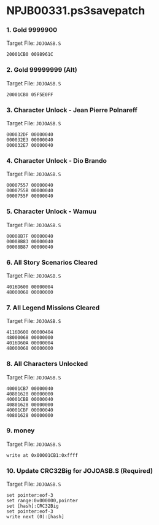 # NPJB00331.ps3savepatch

### 1. Gold 9999900

Target File: `JOJOASB.S`

```
20001CB0 0098961C
```

### 2. Gold 99999999 (Alt)

Target File: `JOJOASB.S`

```
20001CB0 05F5E0FF
```

### 3. Character Unlock - Jean Pierre Polnareff

Target File: `JOJOASB.S`

```
000032DF 00000040
000032E3 00000040
000032E7 00000040
```

### 4. Character Unlock - Dio Brando

Target File: `JOJOASB.S`

```
00007557 00000040
0000755B 00000040
0000755F 00000040
```

### 5. Character Unlock - Wamuu

Target File: `JOJOASB.S`

```
00008B7F 00000040
00008B83 00000040
00008B87 00000040
```

### 6. All Story Scenarios Cleared

Target File: `JOJOASB.S`

```
4016D600 00000004
48000068 00000000
```

### 7. All Legend Missions Cleared

Target File: `JOJOASB.S`

```
4116D608 00000404
48000068 00000000
4016D60A 00000004
48000068 00000000
```

### 8. All Characters Unlocked

Target File: `JOJOASB.S`

```
40001CB7 00000040
40801628 00000000
40001CBB 00000040
40801628 00000000
40001CBF 00000040
40801628 00000000
```

### 9. money

Target File: `JOJOASB.S`

```
write at 0x00001CB1:0xffff
```

### 10. Update CRC32Big for JOJOASB.S (Required)

Target File: `JOJOASB.S`

```
set pointer:eof-3
set range:0x000000,pointer
set [hash]:CRC32Big
set pointer:eof-3
write next (0):[hash]
```

